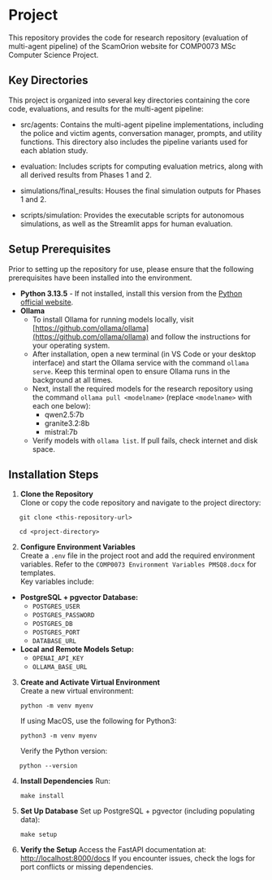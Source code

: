 # Project

This repository provides the code for research repository (evaluation of multi-agent pipeline) of the ScamOrion website for COMP0073 MSc Computer Science Project.

## Key Directories

This project is organized into several key directories containing the core code, evaluations, and results for the multi-agent pipeline:

- src/agents: Contains the multi-agent pipeline implementations, including the police and victim agents, conversation manager, prompts, and utility functions. This directory also includes the pipeline variants used for each ablation study.

- evaluation: Includes scripts for computing evaluation metrics, along with all derived results from Phases 1 and 2.

- simulations/final_results: Houses the final simulation outputs for Phases 1 and 2.

- scripts/simulation: Provides the executable scripts for autonomous simulations, as well as the Streamlit apps for human evaluation.

## Setup Prerequisites

Prior to setting up the repository for use, please ensure that the following prerequisites have been installed into the environment.

- **Python 3.13.5** - If not installed, install this version from the [Python official website](https://www.python.org/).
- **Ollama**
  - To install Ollama for running models locally, visit [https://github.com/ollama/ollama](https://github.com/ollama/ollama) and follow the instructions for your operating system.
  - After installation, open a new terminal (in VS Code or your desktop interface) and start the Ollama service with the command `ollama serve`. Keep this terminal open to ensure Ollama runs in the background at all times.
  - Next, install the required models for the research repository using the command `ollama pull <modelname>` (replace `<modelname>` with each one below):
    - qwen2.5:7b
    - granite3.2:8b
    - mistral:7b
  - Verify models with `ollama list`. If pull fails, check internet and disk space.

## Installation Steps

1. **Clone the Repository**  
   Clone or copy the code repository and navigate to the project directory:

```
   git clone <this-repository-url>

   cd <project-directory>
```

2. **Configure Environment Variables**  
   Create a `.env` file in the project root and add the required environment variables. Refer to the `COMP0073 Environment Variables PMSQ8.docx` for templates.  
   Key variables include:

- **PostgreSQL + pgvector Database:**
  - `POSTGRES_USER`
  - `POSTGRES_PASSWORD`
  - `POSTGRES_DB`
  - `POSTGRES_PORT`
  - `DATABASE_URL`
- **Local and Remote Models Setup:**
  - `OPENAI_API_KEY`
  - `OLLAMA_BASE_URL`

3. **Create and Activate Virtual Environment**  
    Create a new virtual environment:

   ```
   python -m venv myenv
   ```

   If using MacOS, use the following for Python3:

   ```
   python3 -m venv myenv
   ```

   Verify the Python version:

```
   python --version
```

4. **Install Dependencies**
   Run:

   ```
   make install
   ```

5. **Set Up Database**
   Set up PostgreSQL + pgvector (including populating data):

   ```
   make setup
   ```

6. **Verify the Setup**
   Access the FastAPI documentation at:
   [http://localhost:8000/docs](http://localhost:8000/docs)
   If you encounter issues, check the logs for port conflicts or missing dependencies.
